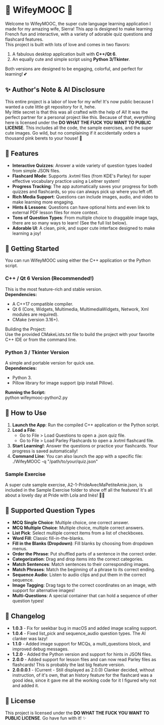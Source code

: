 # **💖 WifeyMOOC 💖**

Welcome to WifeyMOOC, the super cute language learning application I made for my amazing wife, Sierra\! This app is designed to make learning French fun and interactive, with a variety of adorable quiz questions and flashcard features.  
This project is built with lots of love and comes in two flavors:

1. A fabulous desktop application built with **C++/Qt 6**.  
2. An equally cute and simple script using **Python 3/Tkinter**.

Both versions are designed to be engaging, colorful, and perfect for learning\! 💕  


## **✨ Author's Note & AI Disclosure**

This entire project is a labor of love for my wife\! It's now public because I wanted a cute little git repository for it, hehe.  
My little secret is that this was all crafted with the help of AI\! It was the perfect partner for a personal project like this. Because of that, everything here is licensed under the **DO WHAT THE FUCK YOU WANT TO PUBLIC LICENSE**. This includes all the code, the sample exercises, and the super cute images. Go wild, but no complaining if it accidentally orders a thousand pink berets to your house\! 💖

## **🌟 Features**

* **Interactive Quizzes**: Answer a wide variety of question types loaded from simple JSON files.  
* **Flashcard Mode**: Supports .kvtml files (from KDE's Parley) for super effective vocabulary practice using a Leitner system\!  
* **Progress Tracking**: The app automatically saves your progress for both quizzes and flashcards, so you can always pick up where you left off.  
* **Rich Media Support**: Questions can include images, audio, and video to make learning more engaging.  
* **Hints & Lessons**: Questions can have optional hints and even link to external PDF lesson files for more context.  
* **Tons of Question Types**: From multiple choice to draggable image tags, there are so many ways to learn\! (See the full list below).  
* **Adorable UI**: A clean, pink, and super cute interface designed to make learning a joy\!

## **🚀 Getting Started**

You can run WifeyMOOC using either the C++ application or the Python script.

### **C++ / Qt 6 Version (Recommended\!)**

This is the most feature-rich and stable version.  
**Dependencies:**

* A C++17 compatible compiler.  
* Qt 6 (Core, Widgets, Multimedia, MultimediaWidgets, Network, Xml modules are required).  
* CMake (version 3.16+).

Building the Project:  
Use the provided CMakeLists.txt file to build the project with your favorite C++ IDE or from the command line.

### **Python 3 / Tkinter Version**

A simple and portable version for quick use.  
**Dependencies:**

* Python 3\.  
* Pillow library for image support (pip install Pillow).

**Running the Script:**  
python wifeymooc-python2.py

## **📝 How to Use**

1. **Launch the App**: Run the compiled C++ application or the Python script.  
2. **Load a File**:  
   * Go to File \> Load Questions to open a .json quiz file.  
   * Go to File \> Load Parley Flashcards to open a .kvtml flashcard file.  
3. **Start Learning\!**: Answer the questions or practice your flashcards. Your progress is saved automatically\!  
4. **Command Line**: You can also launch the app with a specific file:  
   ./WifeyMOOC \-q "/path/to/your/quiz.json"

### **Sample Exercise**

A super cute sample exercise, A2-1-PrideAvecMaPetiteAmie.json, is included in the Sample Exercise folder to show off all the features\! It's all about a lovely day at Pride with Lola and Inès\! 🏳️‍🌈

## **🎀 Supported Question Types**

* **MCQ Single Choice**: Multiple choice, one correct answer.  
* **MCQ Multiple Choice**: Multiple choice, multiple correct answers.  
* **List Pick**: Select multiple correct items from a list of checkboxes.  
* **Word Fill**: Classic fill-in-the-blanks.  
* **Fill in the Blanks (Dropdown)**: Fill blanks by choosing from dropdown menus.  
* **Order the Phrase**: Put shuffled parts of a sentence in the correct order.  
* **Categorization**: Drag and drop items into the correct categories.  
* **Match Sentences**: Match sentences to their corresponding images.  
* **Match Phrases**: Match the beginning of a phrase to its correct ending.  
* **Sequence Audio**: Listen to audio clips and put them in the correct sequence.  
* **Image Tagging**: Drag tags to the correct coordinates on an image, with support for alternative images\!  
* **Multi-Questions**: A special container that can hold a sequence of other question types\!

## **📜 Changelog**

* **1.0.3** \- Fix for seekbar bug in macOS and added image scaling support.  
* **1.0.4** \- Fixed list\_pick and sequence\_audio question types. The AI clanker was lazy\!  
* **1.1.0** \- Added image support for MCQs, a multi\_questions block, and improved debug messages.  
* **1.2.0** \- Added the Python version and support for hints in JSON files.  
* **2.0.0** \- Added support for lesson files and can now read Parley files as flashcards\! This is probably the last big feature version.
* **2.0.0.0.1** \- (Current - Still displayed as 2.0.0) Clanker decided, without instruction, of it's own, that an history feature for the flashcard was a good idea, since it gave me all the working code for it I figured why not and added it.

## **📄 License**

This project is licensed under the **DO WHAT THE FUCK YOU WANT TO PUBLIC LICENSE**. Go have fun with it\! ✨
